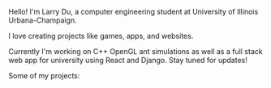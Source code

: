 Hello! I'm Larry Du, a computer engineering student at University of Illinois Urbana-Champaign.

I love creating projects like games, apps, and websites.

Currently I'm working on C++ OpenGL ant simulations as well as a full stack web app for university using React and Django. Stay tuned for updates!

Some of my projects:




<!---
ldu0893/ldu0893 is a ✨ special ✨ repository because its `README.md` (this file) appears on your GitHub profile.
You can click the Preview link to take a look at your changes.
--->
